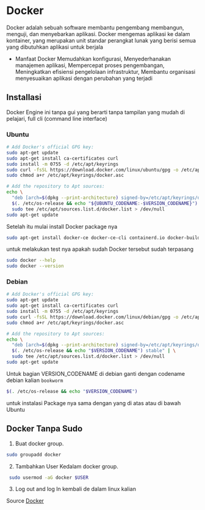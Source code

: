 # Docker

Docker adalah sebuah software membantu pengembang membangun, menguji, dan menyebarkan aplikasi. Docker mengemas aplikasi ke dalam kontainer, yang merupakan unit standar perangkat lunak yang berisi semua yang dibutuhkan aplikasi untuk berjala

- Manfaat Docker
Memudahkan konfigurasi, Menyederhanakan manajemen aplikasi, Mempercepat proses pengembangan, Meningkatkan efisiensi pengelolaan infrastruktur, Membantu organisasi menyesuaikan aplikasi dengan perubahan yang terjadi

## Installasi

Docker Engine ini tanpa gui yang berarti tanpa tampilan yang mudah di pelajari, full cli (command line interface)

### Ubuntu
```bash
# Add Docker's official GPG key:
sudo apt-get update
sudo apt-get install ca-certificates curl
sudo install -m 0755 -d /etc/apt/keyrings
sudo curl -fsSL https://download.docker.com/linux/ubuntu/gpg -o /etc/apt/keyrings/docker.asc
sudo chmod a+r /etc/apt/keyrings/docker.asc

# Add the repository to Apt sources:
echo \
  "deb [arch=$(dpkg --print-architecture) signed-by=/etc/apt/keyrings/docker.asc] https://download.docker.com/linux/ubuntu \
  $(. /etc/os-release && echo "${UBUNTU_CODENAME:-$VERSION_CODENAME}") stable" | \
  sudo tee /etc/apt/sources.list.d/docker.list > /dev/null
sudo apt-get update
```
Setelah itu mulai install Docker package nya

```bash
sudo apt-get install docker-ce docker-ce-cli containerd.io docker-buildx-plugin docker-compose-plugin
```

untuk melakukan test nya apakah sudah Docker tersebut sudah terpasang

```bash
sudo docker --help
sudo docker --version
```

### Debian
```bash
# Add Docker's official GPG key:
sudo apt-get update
sudo apt-get install ca-certificates curl
sudo install -m 0755 -d /etc/apt/keyrings
sudo curl -fsSL https://download.docker.com/linux/debian/gpg -o /etc/apt/keyrings/docker.asc
sudo chmod a+r /etc/apt/keyrings/docker.asc

# Add the repository to Apt sources:
echo \
  "deb [arch=$(dpkg --print-architecture) signed-by=/etc/apt/keyrings/docker.asc] https://download.docker.com/linux/debian \
  $(. /etc/os-release && echo "$VERSION_CODENAME") stable" | \
  sudo tee /etc/apt/sources.list.d/docker.list > /dev/null
sudo apt-get update
```
Untuk bagian VERSION_CODENAME di debian ganti dengan codename debian kalian `bookworm`
```bash
$(. /etc/os-release && echo "$VERSION_CODENAME")
```

untuk instalasi Package nya sama dengan yang di atas atau di bawah Ubuntu

## Docker Tanpa Sudo

1. Buat docker group.

```bash
sudo groupadd docker
```

2. Tambahkan User Kedalam docker group.

```bash
 sudo usermod -aG docker $USER
```
3. Log out and log In kembali de dalam linux kalian


Source [Docker](https://docs.docker.com/engine/)
